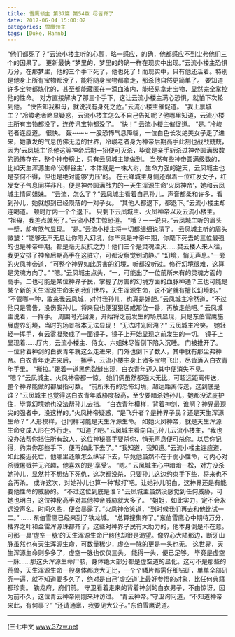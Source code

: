 ```yaml
---
title: 雪鹰领主 第37篇 第54章 尽皆齐了
date: 2017-06-04 15:00:02
categories: 雪鹰领主
tags: [Duke, Hannb]
---
```


“他们都死了？”云流小楼主听的心颤，略一感应，的确，他都感应不到尘弗他们三个的因果了。 更新最快
“梦里的，梦里的的确一样在现实中出现。”云流小楼主恐惧万分，在那梦里，他的三个手下死了，他也死了！而现实中，只有他还活着。特别是他身上所有宝物都没了，能将随身宝物都拿走，那杀他自然更简单了。
要知道许多宝物都炼化的，甚至都能藏匿在一滴血液内，能轻易拿走宝物，显然完全掌控他的性命。
对方直接解决了那三个手下，这让云流小楼主满心恐惧，就怕下次轮到他。
“快告知我祖母，就说我有身死之危。”云流小楼主催促道。
“我上禀城主？”冷峻老者略显疑惑，云流小楼主怎么不自己告知呢？他哪里知道，云流小楼主所有宝物都没了，连传讯宝物都没了。
“快！”
云流小楼主催促道。
“是。”冷峻老者连应道。
很快。
轰~~~~
一股恐怖气息降临，一位白色长发绝美女子走了进来，她散发的气息仿佛无边的世界，冷峻老者身为神帝后期高手此刻也战战兢兢，因为‘云凤城主’杀他这等神帝后期一招便可灭杀，毕竟是亲手斩杀过神帝圆满级数的恐怖存在，整个神帝榜上，只有云凤城主能做到。
当然有些神帝圆满级数的，比如天生浑源生命‘伏柳谷主’，本体就是一株大树，生命力强的逆天，云凤城主也是奈何不得，但也是绝对能够‘力压’的。
在云峰城主身侧还跟着一位红发女子，红发女子气息同样非凡，便是神帝圆满战力的一天生浑源生命‘火凤神帝’，她和云凤城主情同姐妹。
“云流，怎么了？”云凤城主看着自己孙儿，声音都柔和许多，看到孙儿，她就想到已经陨落的一对子女。
“其他人都退下，都退下。”云流小楼主却连喝道。
顿时厅内一个个退下。
只剩下云凤城主、火凤神帝以及云流小楼主。
“祖母，我差点就死了。”云流小楼主惊恐道。
“哦？一一说来。”云凤城主听的眉头一蹙，却有煞气显现。
“是。”云流小楼主将一切都细细说清了。
云凤城主听的眉头微皱：“能够无声无息让你陷入幻境，你毕竟是神帝中期，你麾下死去的三位最强的也是神帝中期。都是毫无反抗之力！他们三个是灵魂湮灭……樊云楼人来人往，我更安排了神帝后期高手在这驻守，可都没察觉到动静。”
“幻境，悄无声息。”一旁的火凤神帝道，“可整个神界如此厉害的幻境，听都没听过。修行幻境很难，这算是灵魂方向了。”
“嗯。”云凤城主点头，“一，可能出了一位前所未有的灵魂方面的高手。二也可能是某位神界子民，掌握了厉害的幻境方面的血脉神通？三也可能是某个新的天生浑源生命来到我们世界，天生浑源生命，说不定就有擅长幻境的。”
“不管哪一种，敢来我云凤城，对付我孙儿，也真是好胆。”云凤城主冷然道，“不过他只是警告，没伤我孙儿。将来我也便狠狠惩戒那位一番，再放走他吧。”
云凤城主说着，一挥手。
周围时光回溯，开始将之前发生的场景显现，只是东伯雪鹰施展虚界幻境，当时的场景根本无法显现！
“无法时光回溯？”
云凤城主冷笑。
她轻轻一挥手，有云雾凝聚成了一面镜子，镜子上开始显现之前发生的一切。
镜子上显现着……厅内，云流小楼主、侍女、六姐妹尽皆倒下陷入沉睡。
门被推开了。
一位背着神剑的白衣青年就这么走进来，门外也倒下了数人，其中就有那尘弗神帝。白衣青年走进来后，一挥手，云流小楼主身上诸多宝物飞出，尽皆落入白衣青年手里。
“撕拉。”跟着一道黑色裂缝出现，白衣青年迈入其中便消失不见。
“嗯？”云凤城主、火凤神帝都一惊。
她们俩虽然都强大无比，可超远距离传送，整个神界能做的都屈指可数。
“前所未有的恐怖幻境，超远距离传送，这到底是谁？”云凤城主也觉得这白衣青年威胁度极高，至少要暗杀她孙儿，她都没法庇护住，毕竟幻境她也没法帮孙儿去挡。
“白衣青年模样，背着神剑，谁啊？神界最顶尖的强者中，没这样的。”火凤神帝疑惑，“是飞升者？是神界子民？还是天生浑源生命？”
人形模样，也同样可能是天生浑源生命。
如她火凤神帝，就是天生浑源生命变成人形在外行走。
“知道了吧。”云凤城主看向自己孙儿云流小楼主，“我也没办法帮你挡住所有敌人，这位神秘高手要杀你，悄无声息便可杀你。以后你记得，约束你那些手下，便再如此下去了。”
“我知道，我知道。”云流小楼主连应道，如此接近死亡，他哪里还敢怎么纵容下去，毕竟他虽然不在于弱小性命，可内心对杀戮屠戮并无兴趣，他喜欢的是‘享受’。
“嗯。”
云凤城主心中暗暗一松，对方没杀她孙儿，显然并不想结下死仇，这次都没杀，只要孙儿这边约束手下些，将来也不会再杀。
或许这次，对她孙儿也算一种‘敲打’吧。让她孙儿明白，这神界还是有能要他性命的威胁的。
“不过这位到底是谁？”云凤城主虽然没感觉到任何威胁，可她也明白，这位神秘高手对其他神帝威胁就大多了。
“姐姐，如此实力，定不会永远没声名。时间久些，便会暴露了。”火凤神帝笑道，“到时候我们再去和他比试一二。”
……
东伯雪鹰已经来到了铁龙城。
“总算搜集齐了。”东伯雪鹰心中期待万分，枯界之叶和金雷浑源珠都齐了，这些对神界子民有大助力的，他本身倒是不在意。可那一具‘虚空一脉’的天生浑源生命尸骸他却很是渴望。像界心大陆那边，断牙山脉虽然也有天生浑源生命，可数量稀少，虚空一脉的更是一头也无。
这世界，天生浑源生命则多多了，虚空一脉也仅仅三头。
能得一头，便已足够。
毕竟是虚空一脉……那这头浑源生命尸骸，身体绝大部分都是虚空道的显化。这可不是那些的荒兽，天生浑源生命一般身体都庞大无比，一个个鳞片都需仔细钻研，单单全部研究一遍，就不知道要多久了，绝对是自己‘虚空道’上最好参悟的对象，比任何典籍都珍贵。
铁龙府，府们前。
守卫看着走来的背着神剑的白衣男子，不由惊讶，因为前不久，这位青云神帝刚刚来拜访过。
“青云神帝。”守卫询问道，“不知道神帝来此，有何事？”
“还请通禀，我要见大公子。”东伯雪鹰说道。
******
(三七中文 www.37zw.net